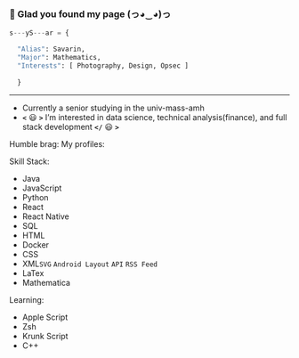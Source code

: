 ### 👋 Glad you found my page (っ◕‿◕)っ
```Python
s---yS---ar = {

  "Alias": Savarin,
  "Major": Mathematics,
  "Interests": [ Photography, Design, Opsec ]
  
  }
```

---

- Currently a senior studying in the univ-mass-amh
- **`<`** :smiley: **`>`** I’m interested in data science, technical analysis(finance), and full stack development **`</`** :smiley: **`>`**

Humble brag:
My profiles:

Skill Stack:
- Java
- JavaScript
- Python
- React
- React Native
- SQL
- HTML
- Docker
- CSS
- XML`SVG` `Android Layout` `API` `RSS Feed`
- LaTex
- Mathematica

Learning:
- Apple Script
- Zsh
- Krunk Script
- C++
<!---
SavarinMashy/SavarinMashy is a ✨ special ✨ repository because its `README.md` (this file) appears on your GitHub profile.
You can click the Preview link to take a look at your changes.
--->
